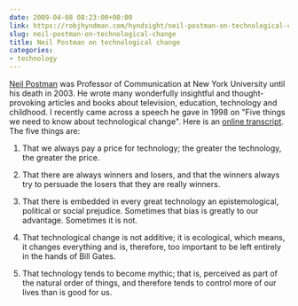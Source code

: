 ```yaml
---
date: 2009-04-08 08:23:00+00:00
link: https://robjhyndman.com/hyndsight/neil-postman-on-technological-change/
slug: neil-postman-on-technological-change
title: Neil Postman on technological change
categories:
- technology
---
```


[Neil Postman](http://en.wikipedia.org/wiki/Neil_Postman) was Professor of Communication at New York University until his death in 2003. He wrote many wonderfully insightful and thought-provoking articles and books about television, education, technology and childhood. I recently came across a speech he gave in 1998 on "Five things we need to know about technological change". Here is an [online transcript](http://www.technodystopia.org/). The five things are:


  1. That we always pay a price for technology; the greater the technology, the greater the price.

  2. That there are always winners and losers, and that the winners always try to persuade the losers that they are really winners.

  3. That there is embedded in every great technology an epistemological, political or social prejudice. Sometimes that bias is greatly to our advantage. Sometimes it is not.

  4. That technological change is not additive; it is ecological, which means, it changes everything and is, therefore, too important to be left entirely in the hands of Bill Gates.

  5. That technology tends to become mythic; that is, perceived as part of the natural order of things, and therefore tends to control more of our lives than is good for us.
